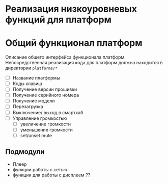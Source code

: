 # Реализация низкоуровневых функций для платформ


# Общий функционал платформ

Описание общего интерфейса функционала платформ.
Непосредственная реализация кода для платформ должна находится в директории `platforms/*`

* [ ] Название платформы
* [ ] Коды клавиш
* [ ] Получение версии прошивки
* [ ] Получение серийного номера
* [ ] Получение модели
* [ ] Перезагрузка
* [ ] Выключение/ выход в смартхаб
* [ ] Управление громкостью
    * [ ] увеличение громкости
    * [ ] уменьшение громкости
    * [ ] set/unset mute

## Подмодули
* Плеер
* функции работы с сетью
* функции для работы с дисплеем ??
